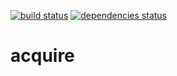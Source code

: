 [![build status](https://travis-ci.org/abircb/acquire.svg?branch=master)](https://travis-ci.org/abircb/acquire)
[![dependencies status](https://david-dm.org/abircb/acquire/status.svg)](https://david-dm.org/abircb/acquire)

# acquire
